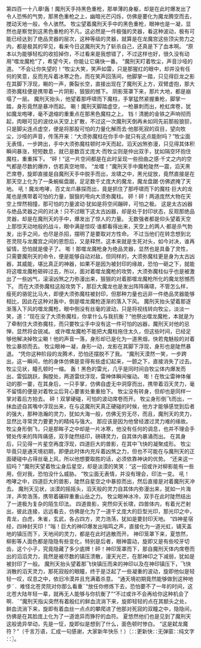 第四百一十八章!轰！魔刑天手持黑色重枪，那单薄的身躯，却是在此时爆发出了令人恐怖的气势，那黑色重枪之上，幽暗光芒闪烁，仿佛是要化为魔龙腾空而去，搅动天地一般，令人骇然。
牧尘望着魔刑天手中的黑色重枪，眼神也是一凝，显然也是察觉到这黑色重枪的不凡，这必然是一件极强的灵器，看这种波动，极有可能已经达到了绝品灵器的层次，这种等级的灵器，就算是在龙魔宫这些顶尖势力之内，都是极其的罕见，看来今日这魔刑天为了斩杀自己，还真是下了血本啊。
“原本以为能够轻松的收拾掉你，不过看来是我想错了，不过这样也好，很久没有动用“噬龙魔枪”了，希望今天，你能让它痛快一番。
”魔刑天盯着牧尘，声音沙哑的道。
“不会让你失望的！”牧尘大笑，笑声如雷，只是那猩红的眼中，却并没有任何的笑意，反而充斥着冰寒之色，而在笑声回荡间，他脚掌一踏，只见得巨龙之影在其脚下浮现，唰的一声，撕裂长空，直接出现在了魔刑天上方，双臂虚抱，那大须弥魔柱便是携带着一片阴影，狠狠的憾下。
阴影笼罩下来，那片大地，都是崩塌了一层。
魔刑天抬头，他望着那呼啸而下魔柱，手掌猛然紧握重枪，脚掌一踏，身形竟然是暴冲而起。
唰！魔刑天脚踏虚空，一枪暴刺而出，枪虹席卷，犹如魔龙咆哮，毫不退缩的重重点在那黑色魔柱之上。
铛！清脆的金铁之声响彻而起，肉眼可见的波纹从天空上扩散，不过这一次魔刑天倒再未如同先前那般狼狈，只是脚尖连点虚空，便是将那股可怕的力量化解而去·他那死寂的双目，望向牧尘，沙哑的声音，传荡开来：“大须弥魔柱在你手中·就只有这点能耐吗？”牧尘面无表情，一步跨出，手中大须弥魔柱顿时冲天而起，滔天凶煞弥漫，只见得其体积瞬间暴涨，短短数息，就已是数百丈庞大·而牧尘则是仲出双手，犹如隔空环抱住魔柱，重重挥下。
“砰！”这一片空间都是在此时呈现一些扭曲之感·千丈之内的空气都是尽数的爆炸，仿若真空地带。
“龙噬！”魔刑天手中魔枪陡然一震，滔天黑芒席卷，旋即直接是自魔刑天手中脱手而出，龙啸之中，黑光绽放，竟然直接是在那天空上化为了一条蜿蜒盘踞，足足数千丈庞大的魔龙，魔龙盘踞·仿佛遮掩了天地。
吼！魔龙咆哮，百丈龙爪暴探而出，竟是抓住了那呼啸而下的魔柱·巨大的龙尾也是携带着可怕的力量，狠狠的甩向大须弥魔柱。
砰！砰！两道庞然大物在天空上悍然相撞，那可怕的力量波动·犹如是将空间蹦碎，可怕之极。
这是太古凶器与绝品灵器之间的对决！只不过眼下这太古凶器，却是处于封印状态，反观那绝品灵器，却是在魔刑天的手中，爆发出了惊人的力量。
无数强者都是仰头望着天空上那惊天动地般的战斗，眼中满是惊叹·谁都看得出来，天空上的两人·都是杀气勃发，出手之间，也尽是杀招，摆明了是要取对方性命。
不过当他们在转念想到北苍灵院与龙魔宫之间的恩怨后，又是释然，这本来就是生死对头，如今对决，谁再留情，恐怕就是傻子了。
嘭！那噬龙魔枪身为绝品灵器，显然也是具备了灵性，只需要魔刑天的命令，便是能够自动对敌，但同样的，大须弥魔柱更是身为太古凶器，其威能，堪比真正的神器，如果不是因为被封印的缘故，恐怕一砸之下，就能将这噬龙魔枪砸碎过去，所以，面对着噬龙魔枪的攻势，大须弥魔柱似乎也是被激出了一些凶气，滚滚凶煞之力弥漫出来，狠狠的对着那噬龙魔枪所化的魔龙怒憾而下。
而在大须弥魔柱这般攻势下，那巨大魔龙也是发出阵阵痛啸，不管怎么样，瘦死的骆驼比马大，即便大须弥魔柱被封印，但那种力量也远非一件绝品灵器能够相比，因此在这种对轰中，倒是噬龙魔枪逐渐的落入下风。
魔刑天抬头望着那逐渐落入下风的噬龙魔枪，眼中倒没有丝毫的波动，只是将视线转向牧尘，淡淡一笑，道：“现在没了大须弥魔柱，你拿什么与我抗衡？”他祭出噬龙魔枪，本就是为了牵制住大须弥魔柱，而只要牧尘手中没有这一件可怕的凶器，魔刑天对他的忌惮，显然将会锐减。
或许噬龙魔枪不能把大魔柱拖住太久，但这些时间，已经足够他解决掉牧尘唰！他的声音一落，身形却已是化为一道黑烟，快若鬼魅般的对着牧尘暴掠而去。
牧尘眼神一凝，身形一动，龙影在其脚下浮现，身形也是陡然暴退。
“凭你这种阶段的龙腾术，恐怕还摆脱不了我。
”魔刑天漠然一笑，一步跨出，这一瞬间，他的身体仿佛是变得有些虚幻起来，一颤之下，直接消失了过去。
牧尘见状，瞳孔顿时一缩。
轰！黑色的雷光，几乎是同时间自牧尘体内爆发而出，雷弧跳跃，胸膛处，两道雷纹浮现，雷神体瞬间催动。
嘭！在牧尘雷神体催动的那一霎，在其身后，一只手掌，仿佛自虚无中洞穿而出，携带着滔天灵力，毫不留情的便是对着牧尘后背心要害处重重拍下。
牧尘没有转身，但却也是同样一掌对着后方拍去。
砰！双掌硬碰，可怕的波动席卷而开。
牧尘身形倒飞而出，一抹血迹自其嘴中浮现出来，在与这魔刑天真正硬碰的时候，他方才能够感觉到后者的强大，那种浩瀚的灵力，犹如大海一般，仿佛无穷无尽，而且，魔刑天的灵力，显然比寻常灵力要更为的精纯与强大。
那应该是因为他曾经渡过灵力难的缘故。
牧尘身形倒飞，只是那眸子之中却是一片冰寒，他没有任何的调息，也并不理会手臂处传来的阵阵痛感，双手陡然结印，磅礴灵力，自其体内暴涌而出。
在其身后，只见得一片星空再度浮现，四道巨大的兽影，在其中飞快的凝聚成形。
牧尘毕竟只是通天境初期，即便此时体内充斥着凶煞之力，但也不可能在与魔刑天的正面硬碰中占得丝毫上风，所以他想要取胜的话，必须依靠神诀的优势。
“还来这一招吗？”魔刑天望着牧尘身后星空，却是淡漠的笑笑：“这一招或许对柳影能有一些用，但对我，恐怕没什么威胁。
”牧尘面无表情，并没有理会，印法一变。
吼！咆哮之中，四道巨大的兽影，陡然自星空之中暴掠而出，然后直接是对着魔刑天冲去。
魔刑天见状，淡漠的摇摇头，滔天般的灵力自其体内弥漫出来，犹如一片海洋，声势浩荡，携带着碾碎重重山岳之力。
牧尘眼神冰冷，双手在此时陡然结出了一道极为复杂的陌生印法。
四道兽影，突然仰天长啸，四兽体内，有着光芒射出，彼此连接，远远看去，仿佛是化为了一道千丈庞大的巨型光印，那光印之中，青龙，白虎，朱雀，玄武，各占四方，灵力浩荡，犹如是要封印天地。
“四神星宿经，四神封天印！”嗡！巨大的神印爆发出嗡鸣之声，直接化为一道光虹，铺天盖地的镇压而下，天地间的灵力，都是在此时逃散而开。
神印笼罩下来，夏悠然，柳影等人面色都是隐隐有些变化，特别是后者，眼神震动，旋即又是有些咬牙切齿，这个小子，究竟隐藏了多少底牌！砰！神印笼罩而下，那自魔刑天体内席卷而出的滔滔灵力，竟然是被尽数的镇压溃散，漫天光芒，在那神印之下减弱，犹如是被封印了一般。
魔刑天抬头望着那飞快镇压而来的神印以及在神印镇压下，飞快消散的滔天灵力，那死寂般的眼瞳，终于是泛起了一些凝重的波动，旋即他似是轻轻一叹，叹息之中，依旧冷漠并且充满着杀意。
“通天境初期竟然能够做到这种地步¨．难怪北苍灵院对你那么看重¨“放任你修炼下去，恐怕要不了一年的时间，这北苍大陆年轻一辈，就再无人能够与你抗衡了”“不过或许不会再给你这种机会了啊．¨”魔刑天指尖突然有着殷红的鲜血流淌下来，旋即轻轻的点在其额头之处，鲜血流淌下来，旋即有着血丝一点点的攀爬进了他那对死寂的双瞳之中，隐隐间，仿佛是在其脸庞上化为了一道诡异而狰狞的血符。
夏悠然他们也是见到了魔刑天这般诡异举动，先是一怔，旋即似是想到了什么，面色顿时惨白。
“这是弑龙魔符？”（千言万语，汇成一句感谢，大家新年快乐！）〖∷更新快∷无弹窗∷纯文字∷〗。
